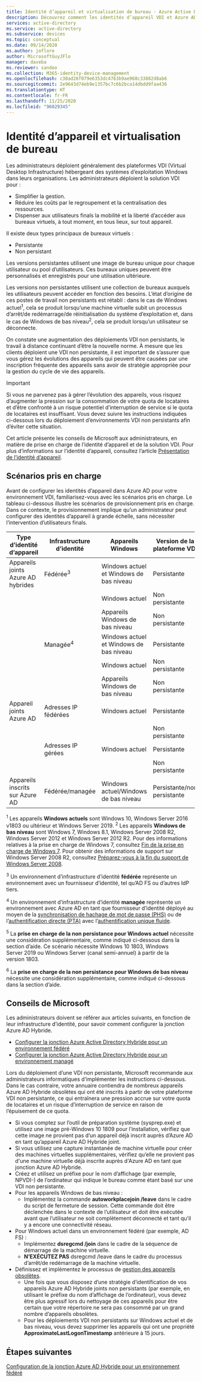 ```yaml
---
title: Identité d’appareil et virtualisation de bureau - Azure Active Directory
description: Découvrez comment les identités d’appareil VDI et Azure AD peuvent être utilisées ensemble
services: active-directory
ms.service: active-directory
ms.subservice: devices
ms.topic: conceptual
ms.date: 09/14/2020
ms.author: joflore
author: MicrosoftGuyJFlo
manager: daveba
ms.reviewer: sandeo
ms.collection: M365-identity-device-management
ms.openlocfilehash: c30ad26f079e6353dc4763b9ae968c33882d8ab6
ms.sourcegitcommit: 2e9643d74eb9e1357bc7c6b2bca14dbdd9faa436
ms.translationtype: HT
ms.contentlocale: fr-FR
ms.lasthandoff: 11/25/2020
ms.locfileid: "96029345"
---
```

# <a name="device-identity-and-desktop-virtualization"></a>Identité d’appareil et virtualisation de bureau

Les administrateurs déploient généralement des plateformes VDI (Virtual Desktop Infrastructure) hébergeant des systèmes d’exploitation Windows dans leurs organisations. Les administrateurs déploient la solution VDI pour :

- Simplifier la gestion.
- Réduire les coûts par le regroupement et la centralisation des ressources.
- Dispenser aux utilisateurs finals la mobilité et la liberté d’accéder aux bureaux virtuels, à tout moment, en tous lieux, sur tout appareil.

Il existe deux types principaux de bureaux virtuels :

- Persistante
- Non persistant

Les versions persistantes utilisent une image de bureau unique pour chaque utilisateur ou pool d’utilisateurs. Ces bureaux uniques peuvent être personnalisés et enregistrés pour une utilisation ultérieure. 

Les versions non persistantes utilisent une collection de bureaux auxquels les utilisateurs peuvent accéder en fonction des besoins. L’état d’origine de ces postes de travail non persistants est rétabli : dans le cas de Windows actuel<sup>1</sup>, cela se produit lorsqu’une machine virtuelle subit un processus d’arrêt/de redémarrage/de réinitialisation du système d’exploitation et, dans le cas de Windows de bas niveau<sup>2</sup>, cela se produit lorsqu’un utilisateur se déconnecte.

On constate une augmentation des déploiements VDI non persistants, le travail à distance continuant d’être la nouvelle norme. À mesure que les clients déploient une VDI non persistante, il est important de s’assurer que vous gérez les évolutions des appareils qui peuvent être causées par une inscription fréquente des appareils sans avoir de stratégie appropriée pour la gestion du cycle de vie des appareils.

> [!IMPORTANT]
> Si vous ne parvenez pas à gérer l’évolution des appareils, vous risquez d’augmenter la pression sur la consommation de votre quota de locataires et d’être confronté à un risque potentiel d’interruption de service si le quota de locataires est insuffisant. Vous devez suivre les instructions indiquées ci-dessous lors du déploiement d’environnements VDI non persistants afin d’éviter cette situation.

Cet article présente les conseils de Microsoft aux administrateurs, en matière de prise en charge de l’identité d’appareil et de la solution VDI. Pour plus d’informations sur l’identité d’appareil, consultez l’article [Présentation de l’identité d’appareil](overview.md).

## <a name="supported-scenarios"></a>Scénarios pris en charge

Avant de configurer les identités d’appareil dans Azure AD pour votre environnement VDI, familiarisez-vous avec les scénarios pris en charge. Le tableau ci-dessous illustre les scénarios de provisionnement pris en charge. Dans ce contexte, le provisionnement implique qu’un administrateur peut configurer des identités d’appareil à grande échelle, sans nécessiter l’intervention d’utilisateurs finals.

| Type d’identité d’appareil | Infrastructure d’identité | Appareils Windows | Version de la plateforme VDI | Prise en charge |
| --- | --- | --- | --- | --- |
| Appareils joints Azure AD hybrides | Fédérée<sup>3</sup> | Windows actuel et Windows de bas niveau | Persistante | Oui |
|   |   | Windows actuel | Non persistante | Oui<sup>5</sup> |
|   |   | Appareils Windows de bas niveau | Non persistante | Oui<sup>6</sup> |
|   | Managée<sup>4</sup> | Windows actuel et Windows de bas niveau | Persistante | Oui |
|   |   | Windows actuel | Non persistante | Non |
|   |   | Appareils Windows de bas niveau | Non persistante | Oui<sup>6</sup> |
| Appareil joints Azure AD | Adresses IP fédérées | Windows actuel | Persistante | Non |
|   |   |   | Non persistante | Non |
|   | Adresses IP gérées | Windows actuel | Persistante | Non |
|   |   |   | Non persistante | Non |
| Appareils inscrits sur Azure AD | Fédérée/managée | Windows actuel/Windows de bas niveau | Persistante/non persistante | Non applicable |

<sup>1</sup> Les appareils **Windows actuels** sont Windows 10, Windows Server 2016 v1803 ou ultérieur et Windows Server 2019.
<sup>2</sup> Les appareils **Windows de bas niveau** sont Windows 7, Windows 8.1, Windows Server 2008 R2, Windows Server 2012 et Windows Server 2012 R2. Pour des informations relatives à la prise en charge de Windows 7, consultez [Fin de la prise en charge de Windows 7](https://www.microsoft.com/microsoft-365/windows/end-of-windows-7-support). Pour obtenir des informations de support sur Windows Server 2008 R2, consultez [Préparez-vous à la fin du support de Windows Server 2008](https://www.microsoft.com/cloud-platform/windows-server-2008).

<sup>3</sup> Un environnement d’infrastructure d’identité **fédérée** représente un environnement avec un fournisseur d’identité, tel qu’AD FS ou d’autres IdP tiers.

<sup>4</sup> Un environnement d’infrastructure d’identité **managée** représente un environnement avec Azure AD en tant que fournisseur d’identité déployé au moyen de la [synchronisation de hachage de mot de passe (PHS)](../hybrid/whatis-phs.md) ou de l’[authentification directe (PTA)](../hybrid/how-to-connect-pta.md) avec l’[authentification unique fluide](../hybrid/how-to-connect-sso.md).

<sup>5</sup> La **prise en charge de la non persistance pour Windows actuel** nécessite une considération supplémentaire, comme indiqué ci-dessous dans la section d’aide. Ce scénario nécessite Windows 10 1803, Windows Server 2019 ou Windows Server (canal semi-annuel) à partir de la version 1803.

<sup>6</sup> La **prise en charge de la non persistance pour Windows de bas niveau** nécessite une considération supplémentaire, comme indiqué ci-dessous dans la section d’aide.


## <a name="microsofts-guidance"></a>Conseils de Microsoft

Les administrateurs doivent se référer aux articles suivants, en fonction de leur infrastructure d’identité, pour savoir comment configurer la jonction Azure AD Hybride.

- [Configurer la jonction Azure Active Directory Hybride pour un environnement fédéré](hybrid-azuread-join-federated-domains.md)
- [Configurer la jonction Azure Active Directory Hybride pour un environnement managé](hybrid-azuread-join-managed-domains.md)

Lors du déploiement d’une VDI non persistante, Microsoft recommande aux administrateurs informatiques d’implémenter les instructions ci-dessous. Dans le cas contraire, votre annuaire contiendra de nombreux appareils Azure AD Hybride obsolètes qui ont été inscrits à partir de votre plateforme VDI non persistante, ce qui entraînera une pression accrue sur votre quota de locataires et un risque d’interruption de service en raison de l’épuisement de ce quota.

- Si vous comptez sur l’outil de préparation système (sysprep.exe) et utilisez une image pré-Windows 10 1809 pour l’installation, vérifiez que cette image ne provient pas d’un appareil déjà inscrit auprès d’Azure AD en tant qu’appareil Azure AD Hybride joint.
- Si vous utilisez une capture instantanée de machine virtuelle pour créer des machines virtuelles supplémentaires, vérifiez qu’elle ne provient pas d'une machine virtuelle déjà inscrite auprès d'Azure AD en tant que jonction Azure AD Hybride.
- Créez et utilisez un préfixe pour le nom d’affichage (par exemple, NPVDI-) de l’ordinateur qui indique le bureau comme étant basé sur une VDI non persistante.
- Pour les appareils Windows de bas niveau :
   - Implémentez la commande **autoworkplacejoin /leave** dans le cadre du script de fermeture de session. Cette commande doit être déclenchée dans le contexte de l’utilisateur et doit être exécutée avant que l’utilisateur ne soit complètement déconnecté et tant qu’il y a encore une connectivité réseau.
- Pour Windows actuel dans un environnement fédéré (par exemple, AD FS) :
   - Implémentez **dsregcmd /join** dans le cadre de la séquence de démarrage de la machine virtuelle.
   - **N’EXÉCUTEZ PAS** dsregcmd /leave dans le cadre du processus d’arrêt/de redémarrage de la machine virtuelle.
- Définissez et implémentez le processus de [gestion des appareils obsolètes](manage-stale-devices.md).
   - Une fois que vous disposez d’une stratégie d’identification de vos appareils Azure AD Hybride joints non persistants (par exemple, en utilisant le préfixe du nom d’affichage de l’ordinateur), vous devez être plus agressif lors du nettoyage de ces appareils pour être certain que votre répertoire ne sera pas consommé par un grand nombre d’appareils obsolètes.
   - Pour les déploiements VDI non persistants sur Windows actuel et de bas niveau, vous devez supprimer les appareils qui ont une propriété **ApproximateLastLogonTimestamp** antérieure à 15 jours.
 
## <a name="next-steps"></a>Étapes suivantes

[Configuration de la jonction Azure AD Hybride pour un environnement fédéré](hybrid-azuread-join-federated-domains.md)
